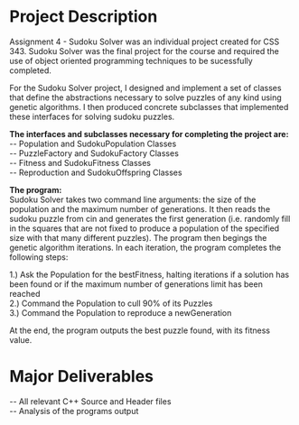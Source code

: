 # Project Description
Assignment 4 - Sudoku Solver was an individual project created for CSS 343. Sudoku Solver was the final project for the course and required the use of object oriented programming techniques to be sucessfully completed.

For the Sudoku Solver project, I designed and implement a set of classes that define the abstractions necessary to solve puzzles of any kind using genetic algorithms. I then produced concrete subclasses that implemented these interfaces for solving sudoku puzzles.

**The interfaces and subclasses necessary for completing the project are:**\
-- Population and SudokuPopulation Classes\
-- PuzzleFactory and SudokuFactory Classes\
-- Fitness and SudokuFitness Classes\
-- Reproduction and SudokuOffspring Classes

**The program:**\
Sudoku Solver takes two command line arguments: the size of the population and the maximum number of generations.  It then reads the sudoku puzzle from cin and generates the first generation (i.e. randomly fill in the squares that are not fixed to produce a population of the specified size with that many different puzzles). The program then begings the genetic algorithm iterations. In each iteration, the program completes the following steps:

1.) Ask the Population for the bestFitness, halting iterations if a solution has been found or if the maximum number of generations limit has been reached\
2.) Command the Population to cull 90\% of its Puzzles\
3.) Command the Population to reproduce a newGeneration

At the end, the program outputs the best puzzle found, with its fitness value.


# Major Deliverables

-- All relevant C++ Source and Header files\
-- Analysis of the programs output

